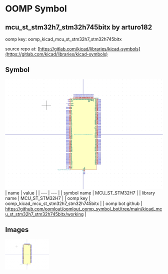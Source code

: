 # OOMP Symbol  
## mcu_st_stm32h7_stm32h745bitx  by arturo182  
  
oomp key: oomp_kicad_mcu_st_stm32h7_stm32h745bitx  
  
source repo at: [https://gitlab.com/kicad/libraries/kicad-symbols](https://gitlab.com/kicad/libraries/kicad-symbols)  
## Symbol  
  
[![working.png](working_600.png)](working.png)  
| name | value | 
| --- | --- | 
| symbol name | MCU_ST_STM32H7 | 
| library name | MCU_ST_STM32H7 | 
| oomp key | oomp_kicad_mcu_st_stm32h7_stm32h745bitx | 
| oomp bot github | https://github.com/oomlout/oomlout_oomp_symbol_bot/tree/main/kicad_mcu_st_stm32h7_stm32h745bitx/working | 
## Images  
  
[![working.png](working_140.png)](working.png)  
